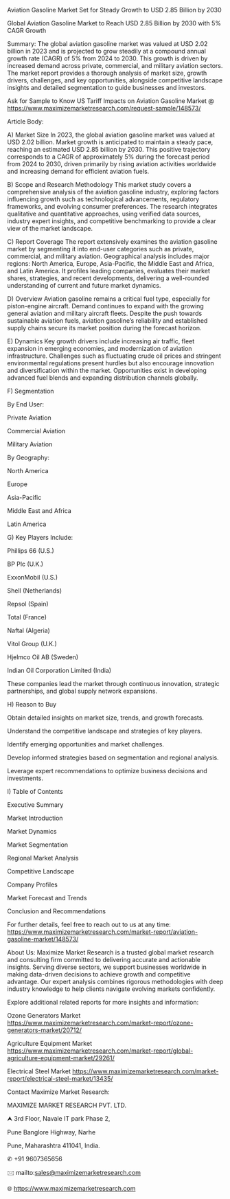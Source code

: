 Aviation Gasoline Market Set for Steady Growth to USD 2.85 Billion by 2030

Global Aviation Gasoline Market to Reach USD 2.85 Billion by 2030 with 5% CAGR Growth

Summary:
The global aviation gasoline market was valued at USD 2.02 billion in 2023 and is projected to grow steadily at a compound annual growth rate (CAGR) of 5% from 2024 to 2030. This growth is driven by increased demand across private, commercial, and military aviation sectors. The market report provides a thorough analysis of market size, growth drivers, challenges, and key opportunities, alongside competitive landscape insights and detailed segmentation to guide businesses and investors.

Ask for Sample to Know US Tariff Impacts on Aviation Gasoline Market @ https://www.maximizemarketresearch.com/request-sample/148573/ 

Article Body:

A) Market Size
In 2023, the global aviation gasoline market was valued at USD 2.02 billion. Market growth is anticipated to maintain a steady pace, reaching an estimated USD 2.85 billion by 2030. This positive trajectory corresponds to a CAGR of approximately 5% during the forecast period from 2024 to 2030, driven primarily by rising aviation activities worldwide and increasing demand for efficient aviation fuels.

B) Scope and Research Methodology
This market study covers a comprehensive analysis of the aviation gasoline industry, exploring factors influencing growth such as technological advancements, regulatory frameworks, and evolving consumer preferences. The research integrates qualitative and quantitative approaches, using verified data sources, industry expert insights, and competitive benchmarking to provide a clear view of the market landscape.

C) Report Coverage
The report extensively examines the aviation gasoline market by segmenting it into end-user categories such as private, commercial, and military aviation. Geographical analysis includes major regions: North America, Europe, Asia-Pacific, the Middle East and Africa, and Latin America. It profiles leading companies, evaluates their market shares, strategies, and recent developments, delivering a well-rounded understanding of current and future market dynamics.

D) Overview
Aviation gasoline remains a critical fuel type, especially for piston-engine aircraft. Demand continues to expand with the growing general aviation and military aircraft fleets. Despite the push towards sustainable aviation fuels, aviation gasoline’s reliability and established supply chains secure its market position during the forecast horizon.

E) Dynamics
Key growth drivers include increasing air traffic, fleet expansion in emerging economies, and modernization of aviation infrastructure. Challenges such as fluctuating crude oil prices and stringent environmental regulations present hurdles but also encourage innovation and diversification within the market. Opportunities exist in developing advanced fuel blends and expanding distribution channels globally.

F) Segmentation

By End User:

Private Aviation

Commercial Aviation

Military Aviation

By Geography:

North America

Europe

Asia-Pacific

Middle East and Africa

Latin America

G) Key Players Include:

Phillips 66 (U.S.)

BP Plc (U.K.)

ExxonMobil (U.S.)

Shell (Netherlands)

Repsol (Spain)

Total (France)

Naftal (Algeria)

Vitol Group (U.K.)

Hjelmco Oil AB (Sweden)

Indian Oil Corporation Limited (India)

These companies lead the market through continuous innovation, strategic partnerships, and global supply network expansions.

H) Reason to Buy

Obtain detailed insights on market size, trends, and growth forecasts.

Understand the competitive landscape and strategies of key players.

Identify emerging opportunities and market challenges.

Develop informed strategies based on segmentation and regional analysis.

Leverage expert recommendations to optimize business decisions and investments.

I) Table of Contents

Executive Summary

Market Introduction

Market Dynamics

Market Segmentation

Regional Market Analysis

Competitive Landscape

Company Profiles

Market Forecast and Trends

Conclusion and Recommendations

For further details, feel free to reach out to us at any time: https://www.maximizemarketresearch.com/market-report/aviation-gasoline-market/148573/ 

About Us:
Maximize Market Research is a trusted global market research and consulting firm committed to delivering accurate and actionable insights. Serving diverse sectors, we support businesses worldwide in making data-driven decisions to achieve growth and competitive advantage. Our expert analysis combines rigorous methodologies with deep industry knowledge to help clients navigate evolving markets confidently.

Explore additional related reports for more insights and information:

Ozone Generators Market https://www.maximizemarketresearch.com/market-report/ozone-generators-market/20712/ 

Agriculture Equipment Market https://www.maximizemarketresearch.com/market-report/global-agriculture-equipment-market/29261/  

Electrical Steel Market https://www.maximizemarketresearch.com/market-report/electrical-steel-market/13435/ 

Contact Maximize Market Research:

MAXIMIZE MARKET RESEARCH PVT. LTD.

⮝ 3rd Floor, Navale IT park Phase 2,

Pune Banglore Highway, Narhe

Pune, Maharashtra 411041, India.

✆ +91 9607365656

🖂 mailto:sales@maximizemarketresearch.com

🌐 https://www.maximizemarketresearch.com
